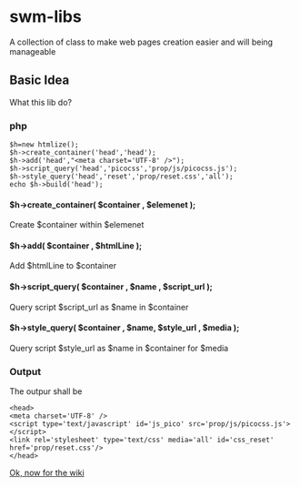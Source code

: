 # swm-libs

A collection of class to make web pages creation easier and will being manageable

## Basic Idea

What this lib do?

### php
```
$h=new htmlize(); 
$h->create_container('head','head'); 
$h->add('head',"<meta charset='UTF-8' />"); 
$h->script_query('head','picocss','prop/js/picocss.js');
$h->style_query('head','reset','prop/reset.css','all'); 
echo $h->build('head'); 
```

#### $h->create_container( $container , $elemenet ); 

Create $container within $elemenet

#### $h->add( $container , $htmlLine ); 

Add $htmlLine to $container

#### $h->script_query( $container , $name , $script_url ); 

Query script $script_url as $name in $container

#### $h->style_query( $container , $name, $style_url , $media ); 

Query script $style_url as $name in $container for $media

### Output

The outpur shall be

```
<head>
<meta charset='UTF-8' />
<script type='text/javascript' id='js_pico' src='prop/js/picocss.js'></script>
<link rel='stylesheet' type='text/css' media='all' id='css_reset' href='prop/reset.css'/>
</head>
```

[Ok, now for the wiki](https://github.com/tacoen/swm-libs/wiki)
